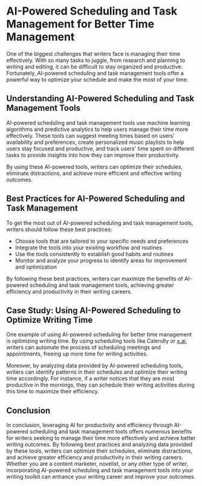 AI-Powered Scheduling and Task Management for Better Time Management
==============================================================================================================================

One of the biggest challenges that writers face is managing their time effectively. With so many tasks to juggle, from research and planning to writing and editing, it can be difficult to stay organized and productive. Fortunately, AI-powered scheduling and task management tools offer a powerful way to optimize your schedule and make the most of your time.

Understanding AI-Powered Scheduling and Task Management Tools
-------------------------------------------------------------

AI-powered scheduling and task management tools use machine learning algorithms and predictive analytics to help users manage their time more effectively. These tools can suggest meeting times based on users' availability and preferences, create personalized music playlists to help users stay focused and productive, and track users' time spent on different tasks to provide insights into how they can improve their productivity.

By using these AI-powered tools, writers can optimize their schedules, eliminate distractions, and achieve more efficient and effective writing outcomes.

Best Practices for AI-Powered Scheduling and Task Management
------------------------------------------------------------

To get the most out of AI-powered scheduling and task management tools, writers should follow these best practices:

* Choose tools that are tailored to your specific needs and preferences
* Integrate the tools into your existing workflow and routines
* Use the tools consistently to establish good habits and routines
* Monitor and analyze your progress to identify areas for improvement and optimization

By following these best practices, writers can maximize the benefits of AI-powered scheduling and task management tools, achieving greater efficiency and productivity in their writing careers.

Case Study: Using AI-Powered Scheduling to Optimize Writing Time
----------------------------------------------------------------

One example of using AI-powered scheduling for better time management is optimizing writing time. By using scheduling tools like Calendly or [x.ai](http://x.ai), writers can automate the process of scheduling meetings and appointments, freeing up more time for writing activities.

Moreover, by analyzing data provided by AI-powered scheduling tools, writers can identify patterns in their schedules and optimize their writing time accordingly. For instance, if a writer notices that they are most productive in the mornings, they can schedule their writing activities during this time to maximize their efficiency.

Conclusion
----------

In conclusion, leveraging AI for productivity and efficiency through AI-powered scheduling and task management tools offers numerous benefits for writers seeking to manage their time more effectively and achieve better writing outcomes. By following best practices and analyzing data provided by these tools, writers can optimize their schedules, eliminate distractions, and achieve greater efficiency and productivity in their writing careers. Whether you are a content marketer, novelist, or any other type of writer, incorporating AI-powered scheduling and task management tools into your writing toolkit can enhance your writing career and improve your outcomes.
